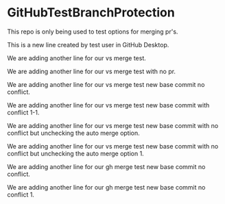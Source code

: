 # GitHubTestBranchProtection

This repo is only being used to test options for merging pr's.

This is a new line created by test user in GitHub Desktop.

We are adding another line for our vs merge test.

We are adding another line for our vs merge test with no pr.

We are adding another line for our vs merge test new base commit no conflict.

We are adding another line for our vs merge test new base commit with conflict 1-1.

We are adding another line for our vs merge test new base commit with no conflict but unchecking the auto merge option.

We are adding another line for our vs merge test new base commit with no conflict but unchecking the auto merge option 1.

We are adding another line for our gh merge test new base commit no conflict.

We are adding another line for our gh merge test new base commit no conflict 1.
